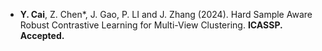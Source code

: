 - <strong>Y. Cai</strong>, Z. Chen*, J. Gao, P. LI and J. Zhang (2024). Hard Sample Aware Robust Contrastive Learning for Multi-View Clustering. <strong>ICASSP. Accepted.</strong>